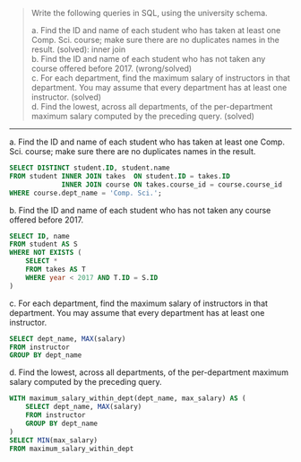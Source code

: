 > Write the following queries in SQL, using the university schema. 
> 
> a. Find the ID and name of each student who has taken at least one Comp. Sci. 
> course; make sure there are no duplicates names in the result. (solved): inner join<br> 
> b. Find the ID and name of each student who has not taken any course offered 
> before 2017. (wrong/solved)<br>
> c. For each department, find the maximum salary of instructors in that
> department. You may assume that every department has at least one instructor. (solved)<br>
> d. Find the lowest, across all departments, of the per-department 
> maximum salary computed by the preceding query. (solved)

--------------------------------

a. Find the ID and name of each student who has taken at least one Comp. Sci. 
course; make sure there are no duplicates names in the result.

```sql
SELECT DISTINCT student.ID, student.name
FROM student INNER JOIN takes  ON student.ID = takes.ID 
             INNER JOIN course ON takes.course_id = course.course_id
WHERE course.dept_name = 'Comp. Sci.';
```

b. Find the ID and name of each student who has not taken any course offered 
before 2017.

```sql
SELECT ID, name 
FROM student AS S
WHERE NOT EXISTS (
    SELECT * 
    FROM takes AS T
    WHERE year < 2017 AND T.ID = S.ID 
)
```

c. For each department, find the maximum salary of instructors in that
department. You may assume that every department has at least one instructor.

```sql
SELECT dept_name, MAX(salary)
FROM instructor
GROUP BY dept_name 
```

d. Find the lowest, across all departments, of the per-department 
maximum salary computed by the preceding query. 

```sql
WITH maximum_salary_within_dept(dept_name, max_salary) AS (
    SELECT dept_name, MAX(salary)
    FROM instructor
    GROUP BY dept_name 
) 
SELECT MIN(max_salary) 
FROM maximum_salary_within_dept
```
